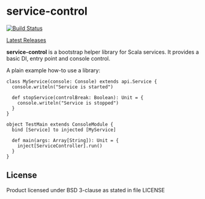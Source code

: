 # service-control

[![Build Status](https://travis-ci.org/hypertino/service-control.svg?branch=master)](https://travis-ci.org/hypertino/service-control)

[ Latest Releases ](https://oss.sonatype.org/#nexus-search;gav~com.hypertino~service-control_*~~~)

**service-control** is a bootstrap helper library for Scala services. It provides a basic DI, entry point and console control.

A plain example how-to use a library:
```
class MyService(console: Console) extends api.Service {
  console.writeln("Service is started")

  def stopService(controlBreak: Boolean): Unit = {
    console.writeln("Service is stopped")
  }
}

object TestMain extends ConsoleModule {
  bind [Service] to injected [MyService]

  def main(args: Array[String]): Unit = {
    inject[ServiceController].run()
  }
}
```


## License

Product licensed under BSD 3-clause as stated in file LICENSE

